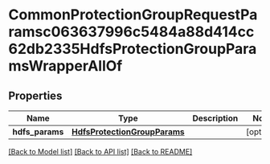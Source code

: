 # CommonProtectionGroupRequestParamsc063637996c5484a88d414cc62db2335HdfsProtectionGroupParamsWrapperAllOf


## Properties
Name | Type | Description | Notes
------------ | ------------- | ------------- | -------------
**hdfs_params** | [**HdfsProtectionGroupParams**](HdfsProtectionGroupParams.md) |  | [optional] 

[[Back to Model list]](../README.md#documentation-for-models) [[Back to API list]](../README.md#documentation-for-api-endpoints) [[Back to README]](../README.md)


